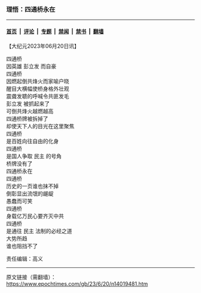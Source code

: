 ### 理悟：四通桥永在

---

#### [首页](../../../..?n14019481) &nbsp;|&nbsp; [评论](../../../../../epoch-comment?n14019481) &nbsp;|&nbsp; [专题](../../../../../epoch-special?n14019481) &nbsp;|&nbsp; [禁闻](../../../../../epoch-news?n14019481) &nbsp;|&nbsp; [禁书](../../../../../books?n14019481) &nbsp;|&nbsp; [翻墙](https://github.com/gfw-breaker/nogfw/blob/master/README.md?n14019481)


<div class="post_content" id="artbody" itemprop="articleBody">
 <!-- article content begin -->
 <p>
  【大纪元2023年06月20日讯】
 </p>
 <p>
  <ok href="https://www.epochtimes.com/gb/tag/%E5%9B%9B%E9%80%9A%E6%A1%A5.html">
   四通桥
  </ok>
  <br/>
  因英雄
  <ok href="https://www.epochtimes.com/gb/tag/%E5%BD%AD%E7%AB%8B%E5%8F%91.html">
   彭立发
  </ok>
  而自豪
  <br/>
  <ok href="https://www.epochtimes.com/gb/tag/%E5%9B%9B%E9%80%9A%E6%A1%A5.html">
   四通桥
  </ok>
  <br/>
  因燃起倒共烽火而家喻户晓
  <br/>
  醒目大横幅使桥身格外壮观
  <br/>
  震聋发聩的呼喊令共匪发毛
  <br/>
  <ok href="https://www.epochtimes.com/gb/tag/%E5%BD%AD%E7%AB%8B%E5%8F%91.html">
   彭立发
  </ok>
  被抓起来了
  <br/>
  可倒共烽火越燃越高
  <br/>
  四通桥牌被拆掉了
  <br/>
  却使天下人的目光在这里聚焦
  <br/>
  四通桥
  <br/>
  是百姓向往自由的化身
  <br/>
  四通桥
  <br/>
  是国人争取
  <ok href="https://www.epochtimes.com/gb/tag/%E6%B0%91%E4%B8%BB.html">
   民主
  </ok>
  的号角
  <br/>
  桥牌没有了
  <br/>
  四通桥永在
  <br/>
  四通桥
  <br/>
  历史的一页谁也抹不掉
  <br/>
  倒彰显出流氓的龌龊
  <br/>
  愚蠢而可笑
  <br/>
  四通桥
  <br/>
  身载亿万民心要齐灭中共
  <br/>
  四通桥
  <br/>
  是通往
  <ok href="https://www.epochtimes.com/gb/tag/%E6%B0%91%E4%B8%BB.html">
   民主
  </ok>
  法制的必经之道
  <br/>
  大势所趋
  <br/>
  谁也阻挡不了
 </p>
 <p>
  责任编辑：高义
 </p>
 <!-- article content end -->
 <div id="below_article_ad">
 </div>
</div>


---

原文链接（需翻墙）：https://www.epochtimes.com/gb/23/6/20/n14019481.htm